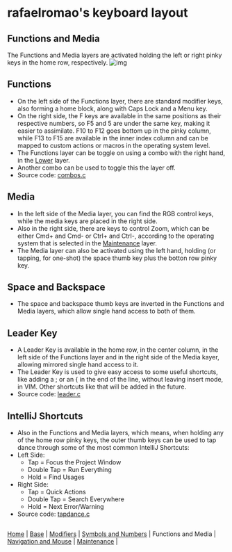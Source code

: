 # rafaelromao's keyboard layout

## Functions and Media
The Functions and Media layers are activated holding the left or right pinky keys in the home row, respectively.
![img](https://i.imgur.com/7viWYeT.png)

## Functions
- On the left side of the Functions layer, there are standard modifier keys, also forming a home block, along with Caps Lock and a Menu key.
- On the right side, the F keys are available in the same positions as their respective numbers, so F5 and 5 are under the same key, making it easier to assimilate. F10 to F12 goes bottom up in the pinky column, while F13 to F15 are available in the inner index column and can be mapped to custom actions or macros in the operating system level.
- The Functions layer can be toggle on using a combo with the right hand, in the [Lower](symbols.md) layer.
- Another combo can be used to toggle this the layer off.
- Source code: [combos.c](../features/combos.c)

## Media
- In the left side of the Media layer, you can find the RGB control keys, while the media keys are placed in the right side.
- Also in the right side, there are keys to control Zoom, which can be either Cmd+ and Cmd- or Ctrl+ and Ctrl-, according to the operating system that is selected in the [Maintenance](maintenance.md) layer.
- The Media layer can also be activated using the left hand, holding (or tapping, for one-shot) the space thumb key plus the botton row pinky key. 

## Space and Backspace
- The space and backspace thumb keys are inverted in the Functions and Media layers, which allow single hand access to both of them.

## Leader Key
- A Leader Key is available in the home row, in the center column, in the left side of the Functions layer and in the right side of the Media kayer, allowing mirrored single hand access to it.
- The Leader Key is used to give easy access to some useful shortcuts, like adding a ; or an { in the end of the line, without leaving insert mode, in VIM. Other shortcuts like that will be added in the future.
- Source code: [leader.c](../features/leader.c)

## IntelliJ Shortcuts
- Also in the Functions and Media layers, which means, when holding any of the home row pinky keys, the outer thumb keys can be used to tap dance through some of the most common IntelliJ Shortcuts:
- Left Side:
    - Tap = Focus the Project Window
    - Double Tap = Run Everything
    - Hold = Find Usages
- Right Side:
    - Tap = Quick Actions
    - Double Tap = Search Everywhere
    - Hold = Next Error/Warning
- Source code: [tapdance.c](../features/tapdance.c)

##
[Home](../readme.md) | 
[Base](base.md) |
[Modifiers](modifiers.md) |
[Symbols and Numbers](symbols.md) |
Functions and Media |
[Navigation and Mouse](navigation.md) |
[Maintenance](maintenance.md) |
